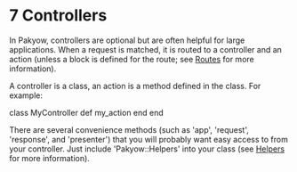 <h1 id="section_7">7 Controllers</h1>

In Pakyow, controllers are optional but are often helpful for large applications. When a request is matched, it is routed to a controller and an action (unless a block is defined for the route; see [Routes](#section_4) for more information).

A controller is a class, an action is a method defined in the class. For example:

<div class="code ruby">
class MyController
  def my_action
  end
end
</div>

There are several convenience methods (such as 'app', 'request', 'response', and 'presenter') that you will probably want easy access to from your controller. Just include 'Pakyow::Helpers' into your class (see [Helpers](#section_10) for more information).
